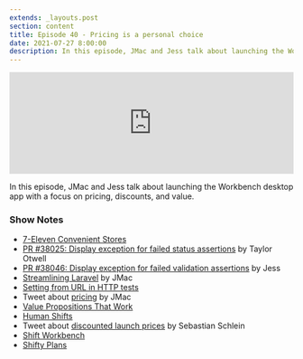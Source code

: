 ```yaml
---
extends: _layouts.post
section: content
title: Episode 40 - Pricing is a personal choice
date: 2021-07-27 8:00:00
description: In this episode, JMac and Jess talk about launching the Workbench desktop app with a focus on pricing, discounts, and value.
---
```

<iframe src="https://share.transistor.fm/e/126fa4bf" width="100%" height="180" frameborder="0" scrolling="no" seamless="true" style="width:100%; height:180px;"></iframe>

In this episode, JMac and Jess talk about launching the Workbench desktop app with a focus on pricing, discounts, and value.

### Show Notes

- [7-Eleven Convenient Stores](https://en.wikipedia.org/wiki/7-Eleven)
- [PR #38025: Display exception for failed status assertions](https://github.com/laravel/framework/pull/38025) by Taylor Otwell
- [PR #38046: Display exception for failed validation assertions](https://github.com/laravel/framework/pull/38046) by Jess
- [Streamlining Laravel](https://jasonmccreary.me/articles/changes-to-streamline-laravel/) by JMac
- [Setting from URL in HTTP tests](https://github.com/laravel/framework/blob/8.x/src/Illuminate/Foundation/Testing/Concerns/MakesHttpRequests.php#L275)
- Tweet about [pricing](https://twitter.com/gonedark/status/1395426871026798592) by JMac
- [Value Propositions That Work](https://hbr.org/2009/09/value-propositions-that-work.html)
- [Human Shifts](https://laravelshift.com/human-shifts)
- Tweet about [discounted launch prices](https://twitter.com/seb_sebsn/status/1412128232451842059) by Sebastian Schlein
- [Shift Workbench](https://laravelshift.com/workbench)
- [Shifty Plans](https://laravelshift.com/shifty-plans)
